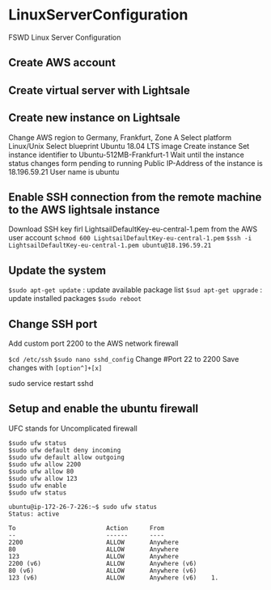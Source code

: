 # LinuxServerConfiguration
FSWD Linux Server Configuration


## Create AWS account

## Create virtual server with Lightsale

## Create new instance on Lightsale
Change AWS region to Germany, Frankfurt, Zone A
Select platform Linux/Unix
Select blueprint Ubuntu 18.04 LTS image
Create instance
Set instance identifier to Ubuntu-512MB-Frankfurt-1
Wait until the instance status changes form pending to running
Public IP-Address of the instance is 18.196.59.21
User name is ubuntu

## Enable SSH connection from the remote machine to the AWS lightsale instance
Download SSH key firl LightsailDefaultKey-eu-central-1.pem from the AWS user account
```$chmod 600 LightsailDefaultKey-eu-central-1.pem```
```$ssh -i LightsailDefaultKey-eu-central-1.pem ubuntu@18.196.59.21```

## Update the system
```$sudo apt-get update``` : update available package list
```$sud apt-get upgrade``` : update installed packages
```$sudo reboot```

## Change SSH port

Add custom port 2200 to the AWS network firewall

```$cd /etc/ssh```
```$sudo nano sshd_config```
Change #Port 22 to 2200
Save changes with ```[option^]+[x]```

sudo service restart sshd

## Setup and enable the ubuntu firewall

UFC stands for Uncomplicated firewall
```
$sudo ufw status
$sudo ufw default deny incoming
$sudo ufw default allow outgoing
$sudo ufw allow 2200
$sudo ufw allow 80
$sudo ufw allow 123
$sudo ufw enable
$sudo ufw status
```

```
ubuntu@ip-172-26-7-226:~$ sudo ufw status
Status: active

To                         Action      From
--                         ------      ----
2200                       ALLOW       Anywhere                  
80                         ALLOW       Anywhere                  
123                        ALLOW       Anywhere                  
2200 (v6)                  ALLOW       Anywhere (v6)             
80 (v6)                    ALLOW       Anywhere (v6)             
123 (v6)                   ALLOW       Anywhere (v6)    1. 
